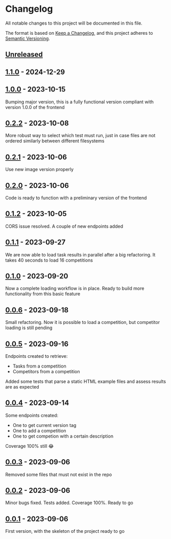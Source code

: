 # Changelog
All notable changes to this project will be documented in this file.

The format is based on [Keep a Changelog](https://keepachangelog.com/en/1.0.0/),
and this project adheres to [Semantic Versioning](https://semver.org/spec/v2.0.0.html).

[Unreleased]
------------

[1.1.0] - 2024-12-29
------------

[1.0.0] - 2023-10-15
------------
Bumping major version, this is a fully functional version compliant with version 1.0.0 of the frontend

[0.2.2] - 2023-10-08
------------
More robust way to select which test must run, just in case files are not ordered similarly between different filesystems

[0.2.1] - 2023-10-06
------------
Use new image version properly

[0.2.0] - 2023-10-06
------------
Code is ready to function with a preliminary version of the frontend

[0.1.2] - 2023-10-05
------------
CORS issue resolved. A couple of new endpoints added

[0.1.1] - 2023-09-27
------------
We are now able to load task results in parallel after a big refactoring. It takes 40 seconds to load 16 competitions

[0.1.0] - 2023-09-20
------------
Now a complete loading workflow is in place. Ready to build more functionality from this basic feature

[0.0.6] - 2023-09-18
------------
Small refactoring. Now it is possible to load a competition, but competitor loading is still pending

[0.0.5] - 2023-09-16
------------
Endpoints created to retrieve:
- Tasks from a competition
- Competitors from a competition

Added some tests that parse a static HTML example files and assess results are as expected

[0.0.4] - 2023-09-14
------------
Some endpoints created:
- One to get current version tag
- One to add a competition
- One to get competion with a certain description

Coverage 100% still :joy:

[0.0.3] - 2023-09-06
------------
Removed some files that must not exist in the repo

[0.0.2] - 2023-09-06
------------
Minor bugs fixed. Tests added. Coverage 100%. Ready to go

[0.0.1] - 2023-09-06
------------
First version, with the skeleton of the project ready to go

[Unreleased]: https://github.com/IAyala/wmf_scraper/compare/v1.1.0...master
[1.1.0]: https://github.com/IAyala/wmf_scraper/compare/v1.0.0...v1.1.0
[1.0.0]: https://github.com/IAyala/wmf_scraper/compare/v0.2.2...v1.0.0
[0.2.2]: https://github.com/IAyala/wmf_scraper/compare/v0.2.1...v0.2.2
[0.2.1]: https://github.com/IAyala/wmf_scraper/compare/v0.2.0...v0.2.1
[0.2.0]: https://github.com/IAyala/wmf_scraper/compare/v0.1.2...v0.2.0
[0.1.2]: https://github.com/IAyala/wmf_scraper/compare/v0.1.1...v0.1.2
[0.1.1]: https://github.com/IAyala/wmf_scraper/compare/v0.1.0...v0.1.1
[0.1.0]: https://github.com/IAyala/wmf_scraper/compare/v0.0.6...v0.1.0
[0.0.6]: https://github.com/IAyala/wmf_scraper/compare/v0.0.5...v0.0.6
[0.0.5]: https://github.com/IAyala/wmf_scraper/compare/v0.0.4...v0.0.5
[0.0.4]: https://github.com/IAyala/wmf_scraper/compare/v0.0.3...v0.0.4
[0.0.3]: https://github.com/IAyala/wmf_scraper/compare/v0.0.2...v0.0.3
[0.0.2]: https://github.com/IAyala/wmf_scraper/compare/v0.0.1...v0.0.2
[0.0.1]: https://github.com/IAyala/wmf_scraper/compare/v0.0.0...v0.0.1
